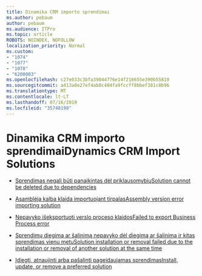 ```yaml
---
title: Dinamika CRM importo sprendimai
ms.author: pebaum
author: pebaum
ms.audience: ITPro
ms.topic: article
ROBOTS: NOINDEX, NOFOLLOW
localization_priority: Normal
ms.custom:
- "1074"
- "1077"
- "1078"
- "6200003"
ms.openlocfilehash: c27e033c3bfa39044776e14f216655e390b55810
ms.sourcegitcommit: a413a0e27ef4ab8c484fa9fccff8bbef381c8b96
ms.translationtype: MT
ms.contentlocale: lt-LT
ms.lasthandoff: 07/16/2019
ms.locfileid: "35748198"
---
```

# <a name="dynamics-crm-import-solutions"></a><span data-ttu-id="0c4c2-102">Dinamika CRM importo sprendimai</span><span class="sxs-lookup"><span data-stu-id="0c4c2-102">Dynamics CRM Import Solutions</span></span>

* [<span data-ttu-id="0c4c2-103">Sprendimas negali būti panaikintas dėl priklausomybių</span><span class="sxs-lookup"><span data-stu-id="0c4c2-103">Solution cannot be deleted due to dependencies</span></span>](https://support.microsoft.com/help/4345785/solution-cannot-be-deleted-due-to-dependencies-from-other-components-i)

* [<span data-ttu-id="0c4c2-104">Asamblėja kalba klaida importuojant tirpalas</span><span class="sxs-lookup"><span data-stu-id="0c4c2-104">Assembly version error importing solution</span></span>](https://support.microsoft.com/help/4345239/assembly-version-error-importing-dynamics-365-solution)

* [<span data-ttu-id="0c4c2-105">Nepavyko išeksportuoti verslo proceso klaidos</span><span class="sxs-lookup"><span data-stu-id="0c4c2-105">Failed to export Business Process error</span></span>](https://support.microsoft.com/help/4337537/invalid-export-business-process-entity-missing)

* [<span data-ttu-id="0c4c2-106">Sprendimų diegimą ar šalinimą nepavyko dėl diegimą ar šalinimą ir kitas sprendimas vienu metu</span><span class="sxs-lookup"><span data-stu-id="0c4c2-106">Solution installation or removal failed due to the installation or removal of another solution at the same time</span></span>](https://support.microsoft.com/help/4343228/the-solution-installation-or-removal-failed-due-to-the-installation-or)

* [<span data-ttu-id="0c4c2-107">Įdiegti, atnaujinti arba pašalinti pageidaujamas sprendimas</span><span class="sxs-lookup"><span data-stu-id="0c4c2-107">Install, update, or remove a preferred solution</span></span>](https://docs.microsoft.com/dynamics365/customer-engagement/admin/install-remove-preferred-solution)
  